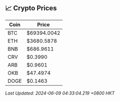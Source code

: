 ## 📈 Crypto Prices

| Coin | Price |
| ---- | ----- |
| BTC | $69394.0042 |
| ETH | $3680.5878 |
| BNB | $686.9611 |
| CRV | $0.3990 |
| ARB | $0.9601 |
| OKB | $47.4974 |
| DOGE | $0.1463 |

_Last Updated: 2024-06-09 04:33:04.219 +0800 HKT_